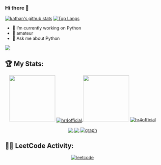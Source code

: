 ### Hi there 👋

[![kathan's github stats](https://github-readme-stats.vercel.app/api?username=hr4official&theme=merko&show_icons=true)](https://github.com/hr4official/github-readme-stats)
[![Top Langs](https://github-readme-stats.vercel.app/api/top-langs/?username=hr4official&theme=merko&show_icons=true)](https://github.com/hr4official/github-readme-stats)

<!--
*hr4official/hr4official* is a ✨ special ✨ repository because its `README.md` (this file) appears on your GitHub profile.

- 📫 How to reach me:
- 😄 Pronouns: ...
- ⚡ Fun fact: ...
- 👯 I’m looking to collaborate on ...
- 🤔 I’m looking for help with ...
Here are some ideas to get you started:
-->
- 🔭 I’m currently working on Python
- 🌱 amateur
- 💬 Ask me about Python





<img src="header.svg"></img>


## :trophy: My Stats:
<p align="center">
  <img height="150" width="150" src="https://github.com/JayantGoel001/JayantGoel001/blob/master/PNG/left.png">
  <a href="https://github.com/hr4official">
    <img align="center" src="https://github-readme-streak-stats.herokuapp.com/?user=hr4official&theme=dracula&hide_border=true" alt="hr4official" />
  </a>
  <img height="150" width="150" src="https://github.com/JayantGoel001/JayantGoel001/blob/master/PNG/right.png">
  
  <a href="https://github.com/hr4official">
    <img src="https://github-profile-trophy.vercel.app/?username=hr4official&column=7&theme=dracula&no-bg=true&no-frame=true" alt="hr4official" />
  </a>
</p>

<div align="center">
<a href="https://github.com/hr4official">
  <img  align="center" src="https://github-readme-stats.vercel.app/api?username=hr4official&count_private=true&show_icons=true&locale=en&theme=dracula&hide_border=true" />
</a>

<a href="https://github.com/hr4official">
  <img align="center" src="https://github-readme-stats.vercel.app/api/top-langs/?username=hr4official&count_private=true&show_icons=true&hide=perl&locale=en&theme=dracula&hide_border=true&layout=compact&langs_count=8" />
</a>

<a href="https://github.com/hr4official">
  <img align="center" src="https://activity-graph.herokuapp.com/graph?username=hr4official&theme=dracula&hide_border=true&custom_title=Contribution%20Graph&bg_color=000000&color=fe6e96&line=fe6e96&point=ffffff" alt="graph" />
</a>
</div>

## 👨‍💻 LeetCode Activity:
<p align="center">
<a href="https://leetcode.com/hr252021/">
  <img align="center" src="https://leetcode.card.workers.dev/?username=hr252021&style=auto&border=1&extension=activity&font=Times%20New%20Roman" alt="leetcode" />
</a>
</p>

